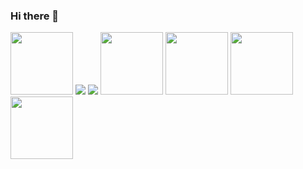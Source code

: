 ### Hi there 👋

<!--
**jesusrodriguezgonzalez/jesusrodriguezgonzalez** is a ✨ _special_ ✨ repository because its `README.md` (this file) appears on your GitHub profile.

Here are some ideas to get you started:

- 🔭 I’m currently working on ...
- 🌱 I’m currently learning ...
- 👯 I’m looking to collaborate on ...
- 🤔 I’m looking for help with ...
- 💬 Ask me about ...
- 📫 How to reach me: ...
- 😄 Pronouns: ...
- ⚡ Fun fact: ...
-->


<img src="https://cdn0.iconfinder.com/data/icons/logos-brands-in-colors/128/react-256.png" width="100" height="100">

<img src="https://img.shields.io/badge/React-20232A?style=for-the-badge&logo=react&logoColor=61DAFB">
<img src="https://img.shields.io/badge/React-20232A?style=for-the-badge&logo=react&logoColor=61DAFB">
<img src="https://cdn1.iconfinder.com/data/icons/logotypes/32/badge-css-3-128.png" width="100" height="100">
<img src="https://cdn3.iconfinder.com/data/icons/logos-and-brands-adobe/512/288_Sass-128.png" width="100" height="100">
<img src="https://cdn2.iconfinder.com/data/icons/designer-skills/128/code-programming-javascript-software-develop-command-language-128.png" width="100" height="100">
<img src="https://cdn3.iconfinder.com/data/icons/teenyicons-solid-vol-3/15/typescript-128.png" width="100" height="100">
